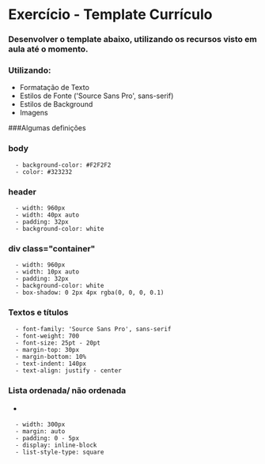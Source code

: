 # Exercício - Template Currículo

### Desenvolver o template abaixo, utilizando os recursos visto em aula até o momento.
### Utilizando:  
  - Formatação de Texto
  - Estilos de Fonte ('Source Sans Pro', sans-serif)
  - Estilos de Background
  - Imagens

###Algumas definições

  ### body
      - background-color: #F2F2F2
      - color: #323232
  ### header
      - width: 960px
      - width: 40px auto
      - padding: 32px
      - background-color: white
  
  ###  div class="container"
      - width: 960px
      - width: 10px auto
      - padding: 32px
      - background-color: white
      - box-shadow: 0 2px 4px rgba(0, 0, 0, 0.1)
  
  ### Textos e títulos <p>
      - font-family: 'Source Sans Pro', sans-serif
      - font-weight: 700
      - font-size: 25pt - 20pt
      - margin-top: 30px
      - margin-bottom: 10%
      - text-indent: 140px
      - text-align: justify - center
      
  ### Lista ordenada/ não ordenada <ul> <li>
      - width: 300px
      - margin: auto
      - padding: 0 - 5px
      - display: inline-block
      - list-style-type: square
